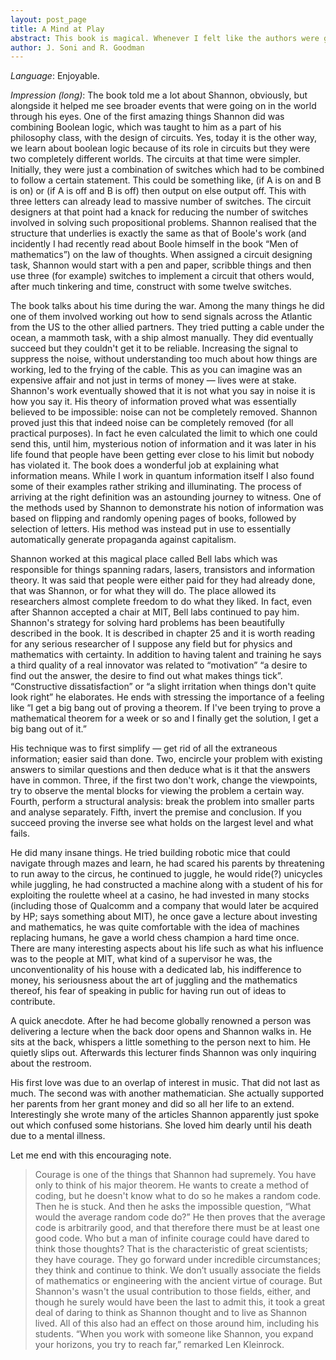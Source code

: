 ```yaml
---
layout: post_page
title: A Mind at Play
abstract: This book is magical. Whenever I felt like the authors were going on about something uninteresting, the chapter would end. Jimmy and Rob have meticulously fused the life of Shannon, including the humdrum aspects, with lucid and entertaining description of his contributions. It is garnished with numerous quotations at the beginnings of the chapter. Go ahead and read about, to quote the book, “a thinker who devoted his life to the study of communication” while being “so uncommunicative”.
author: J. Soni and R. Goodman
---
```


*Language*: Enjoyable.


*Impression (long)*: The book told me a lot about Shannon, obviously, but alongside it helped me see broader events that were going on in the world through his eyes. One of the first amazing things Shannon did was combining Boolean logic, which was taught to him as a part of his philosophy class, with the design of circuits. Yes, today it is the other way, we learn about boolean logic because of its role in circuits but they were two completely different worlds. The circuits at that time were simpler. Initially, they were just a combination of switches which had to be combined to follow a certain statement. This could be something like, (if A is on and B is on) or (if A is off and B is off) then output on else output off. This with three letters can already lead to massive number of switches. The circuit designers at that point had a knack for reducing the number of switches involved in solving such propositional problems. Shannon realised that the structure that underlies is exactly the same as that of Boole's work (and incidently I had recently read about Boole himself in the book “Men of mathematics”) on the law of thoughts. When assigned a circuit designing task, Shannon would start with a pen and paper, scribble things and then use three (for example) switches to implement a circuit that others would, after much tinkering and time, construct with some twelve switches. 

The book talks about his time during the war. Among the many things he did one of them involved working out how to send signals across the Atlantic from the US to the other allied partners. They tried putting a cable under the ocean, a mammoth task, with a ship almost manually. They did eventually succeed but they couldn't get it to be reliable. Increasing the signal to suppress the noise, without understanding too much about how things are working, led to the frying of the cable. This as you can imagine was an expensive affair and not just in terms of money — lives were at stake. Shannon's work eventually showed that it is not what you say in noise it is how you say it. His theory of information proved what was essentially believed to be impossible: noise can not be completely removed. Shannon proved just this that indeed noise can be completely removed (for all practical purposes). In fact he even calculated the limit to which one could send this, until him, mysterious notion of information and it was later in his life found that people have been getting ever close to his limit but nobody has violated it. The book does a wonderful job at explaining what information means. While I work in quantum information itself I also found some of their examples rather striking and illuminating. The process of arriving at the right definition was an astounding journey to witness. One of the methods used by Shannon to demonstrate his notion of information was based on flipping and randomly opening pages of books, followed by selection of letters. His method was instead put in use to essentially automatically generate propaganda against capitalism.

Shannon worked at this magical place called Bell labs which was responsible for things spanning radars, lasers, transistors and information theory. It was said that people were either paid for they had already done, that was Shannon, or for what they will do. The place allowed its researchers almost complete freedom to do what they liked. In fact, even after Shannon accepted a chair at MIT, Bell labs continued to pay him. Shannon's strategy for solving hard problems has been beautifully described in the book. It is described in chapter 25 and it is worth reading for any serious researcher of I suppose any field but for physics and mathematics with certainty. In addition to having talent and training he says a third quality of a real innovator was related to “motivation” “a desire to find out the answer, the desire to find out what makes things tick”. “Constructive dissatisfaction” or “a slight irritation when things don't quite look right” he elaborates. He ends with stressing the importance of a feeling like “I get a big bang out of proving a theorem. If I've been trying to prove a mathematical theorem for a week or so and I finally get the solution, I get a big bang out of it.” 

His technique was to first simplify — get rid of all the extraneous information; easier said than done. Two, encircle your problem with existing answers to similar questions and then deduce what is it that the answers have in common. Three, if the first two don't work, change the viewpoints, try to observe the mental blocks for viewing the problem a certain way. Fourth, perform a structural analysis: break the problem into smaller parts and analyse separately. Fifth, invert the premise and conclusion. If you succeed proving the inverse see what holds on the largest level and what fails.

He did many insane things. He tried building robotic mice that could navigate through mazes and learn, he had scared his parents by threatening to run away to the circus, he continued to juggle, he would ride(?) unicycles while juggling, he had constructed a machine along with a student of his for exploiting the roulette wheel at a casino, he had invested in many stocks (including those of Qualcomm and a company that would later be acquired by HP; says something about MIT), he once gave a lecture about investing and mathematics, he was quite comfortable with the idea of machines replacing humans, he gave a world chess champion a hard time once. There are many interesting aspects about his life such as what his influence was to the people at MIT, what kind of a supervisor he was, the unconventionality of his house with a dedicated lab, his indifference to money, his seriousness about the art of juggling and the mathematics thereof, his fear of speaking in public for having run out of ideas to contribute.

A quick anecdote. After he had become globally renowned a person was delivering a lecture when the back door opens and Shannon walks in. He sits at the back, whispers a little something to the person next to him. He quietly slips out. Afterwards this lecturer finds Shannon was only inquiring about the restroom.

His first love was due to an overlap of interest in music. That did not last as much. The second was with another mathematician. She actually supported her parents from her grant money and did so all her life to an extend. Interestingly she wrote many of the articles Shannon apparently just spoke out which confused some historians. She loved him dearly until his death due to a mental illness. 

Let me end with this encouraging note. 
>Courage is one of the things that Shannon had supremely. You have only to think of his major theorem. He wants to create a method of coding, but he doesn't know what to do so he makes a random code. Then he is stuck. And then he asks the impossible question, “What would the average random code do?” He then proves that the average code is arbitrarily good, and that therefore there must be at least one good code. Who but a man of infinite courage could have dared to think those thoughts? That is the characteristic of great scientists; they have courage. They go forward under incredible circumstances; they think and continue to think. We don’t usually associate the fields of mathematics or engineering with the ancient virtue of courage. But Shannon's wasn't the usual contribution to those fields, either, and though he surely would have been the last to admit this, it took a great deal of daring to think as Shannon thought and to live as Shannon lived. All of this also had an effect on those around him, including his students. “When you work with someone like Shannon, you expand your horizons, you try to reach far,” remarked Len Kleinrock.